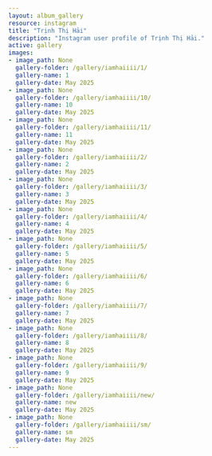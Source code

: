 ```yaml
---
layout: album_gallery
resource: instagram
title: "Trịnh Thị Hải"
description: "Instagram user profile of Trịnh Thị Hải."
active: gallery
images: 
- image_path: None
  gallery-folder: /gallery/iamhaiiii/1/
  gallery-name: 1
  gallery-date: May 2025
- image_path: None
  gallery-folder: /gallery/iamhaiiii/10/
  gallery-name: 10
  gallery-date: May 2025
- image_path: None
  gallery-folder: /gallery/iamhaiiii/11/
  gallery-name: 11
  gallery-date: May 2025
- image_path: None
  gallery-folder: /gallery/iamhaiiii/2/
  gallery-name: 2
  gallery-date: May 2025
- image_path: None
  gallery-folder: /gallery/iamhaiiii/3/
  gallery-name: 3
  gallery-date: May 2025
- image_path: None
  gallery-folder: /gallery/iamhaiiii/4/
  gallery-name: 4
  gallery-date: May 2025
- image_path: None
  gallery-folder: /gallery/iamhaiiii/5/
  gallery-name: 5
  gallery-date: May 2025
- image_path: None
  gallery-folder: /gallery/iamhaiiii/6/
  gallery-name: 6
  gallery-date: May 2025
- image_path: None
  gallery-folder: /gallery/iamhaiiii/7/
  gallery-name: 7
  gallery-date: May 2025
- image_path: None
  gallery-folder: /gallery/iamhaiiii/8/
  gallery-name: 8
  gallery-date: May 2025
- image_path: None
  gallery-folder: /gallery/iamhaiiii/9/
  gallery-name: 9
  gallery-date: May 2025
- image_path: None
  gallery-folder: /gallery/iamhaiiii/new/
  gallery-name: new
  gallery-date: May 2025
- image_path: None
  gallery-folder: /gallery/iamhaiiii/sm/
  gallery-name: sm
  gallery-date: May 2025
---
```

